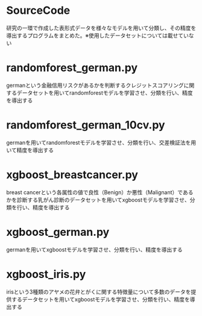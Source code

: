 # SourceCode
研究の一環で作成した表形式データを様々なモデルを用いて分類し、その精度を導出するプログラムをまとめた。※使用したデータセットについては載せていない
# randomforest_german.py
germanという金融信用リスクがあるかを判断するクレジットスコアリングに関するデータセットを用いてrandomforestモデルを学習させ、分類を行い、精度を導出する
# randomforest_german_10cv.py
germanを用いてrandomforestモデルを学習させ、分類を行い、交差検証法を用いて精度を導出する
# xgboost_breastcancer.py
breast cancerという各属性の値で良性（Benign）か悪性（Malignant）であるかを診断する乳がん診断のデータセットを用いてxgboostモデルを学習させ、分類を行い、精度を導出する
# xgboost_german.py
germanを用いてxgboostモデルを学習させ、分類を行い、精度を導出する
# xgboost_iris.py
irisという3種類のアヤメの花弁とがくに関する特徴量について多数のデータを提供するデータセットを用いてxgboostモデルを学習させ、分類を行い、精度を導出する
